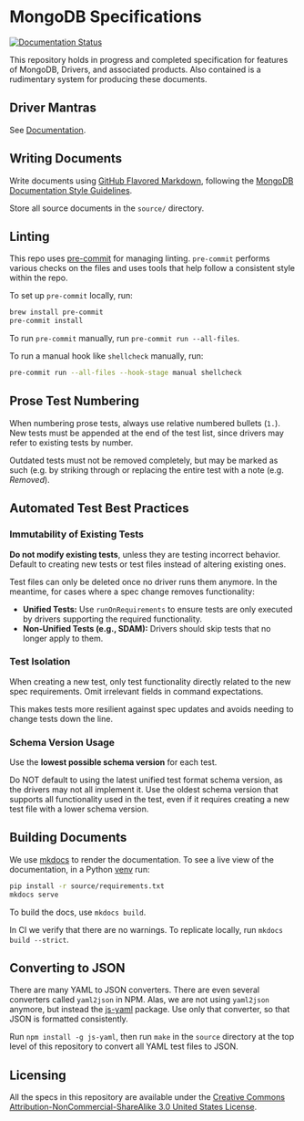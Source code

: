# MongoDB Specifications

[![Documentation Status](https://readthedocs.org/projects/specifications/badge/?version=latest)](http://specifications.readthedocs.io/en/latest/?badge=latest)

This repository holds in progress and completed specification for features of MongoDB, Drivers, and associated products.
Also contained is a rudimentary system for producing these documents.

## Driver Mantras

See [Documentation](./source/driver-mantras.md).

## Writing Documents

Write documents using [GitHub Flavored Markdown](https://github.github.com/gfm/), following the
[MongoDB Documentation Style Guidelines](https://www.mongodb.com/docs/meta/style-guide/).

Store all source documents in the `source/` directory.

## Linting

This repo uses [pre-commit](https://pypi.org/project/pre-commit/) for managing linting. `pre-commit` performs various
checks on the files and uses tools that help follow a consistent style within the repo.

To set up `pre-commit` locally, run:

```bash
brew install pre-commit
pre-commit install
```

To run `pre-commit` manually, run `pre-commit run --all-files`.

To run a manual hook like `shellcheck` manually, run:

```bash
pre-commit run --all-files --hook-stage manual shellcheck
```

## Prose Test Numbering

When numbering prose tests, always use relative numbered bullets (`1.`). New tests must be appended at the end of the
test list, since drivers may refer to existing tests by number.

Outdated tests must not be removed completely, but may be marked as such (e.g. by striking through or replacing the
entire test with a note (e.g. *Removed*).

## Automated Test Best Practices

### Immutability of Existing Tests

**Do not modify existing tests**, unless they are testing incorrect behavior. Default to creating new tests or test
files instead of altering existing ones.

Test files can only be deleted once no driver runs them anymore. In the meantime, for cases where a spec change removes
functionality:

- **Unified Tests:** Use `runOnRequirements` to ensure tests are only executed by drivers supporting the required
    functionality.
- **Non-Unified Tests (e.g., SDAM):** Drivers should skip tests that no longer apply to them.

### Test Isolation

When creating a new test, only test functionality directly related to the new spec requirements. Omit irrelevant fields
in command expectations.

This makes tests more resilient against spec updates and avoids needing to change tests down the line.

### Schema Version Usage

Use the **lowest possible schema version** for each test.

Do NOT default to using the latest unified test format schema version, as the drivers may not all implement it. Use the
oldest schema version that supports all functionality used in the test, even if it requires creating a new test file
with a lower schema version.

## Building Documents

We use [mkdocs](https://www.mkdocs.org/) to render the documentation. To see a live view of the documentation, in a
Python [venv](https://docs.python.org/3/library/venv.html) run:

```bash
pip install -r source/requirements.txt
mkdocs serve
```

To build the docs, use `mkdocs build`.

In CI we verify that there are no warnings. To replicate locally, run `mkdocs build --strict`.

## Converting to JSON

There are many YAML to JSON converters. There are even several converters called `yaml2json` in NPM. Alas, we are not
using `yaml2json` anymore, but instead the [js-yaml](https://www.npmjs.com/package/js-yaml) package. Use only that
converter, so that JSON is formatted consistently.

Run `npm install -g js-yaml`, then run `make` in the `source` directory at the top level of this repository to convert
all YAML test files to JSON.

## Licensing

All the specs in this repository are available under the
[Creative Commons Attribution-NonCommercial-ShareAlike 3.0 United States License](https://creativecommons.org/licenses/by-nc-sa/3.0/us/).
